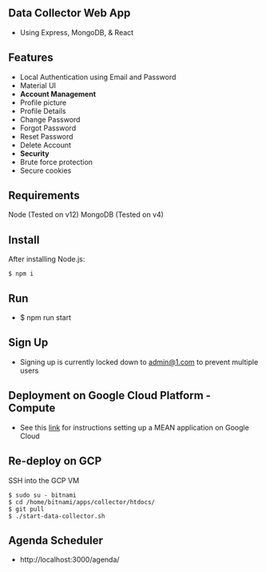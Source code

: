Data Collector Web App
----------------------------------

 - Using Express, MongoDB, & React

Features
--------

- Local Authentication using Email and Password
- Material UI
- **Account Management**
 - Profile picture
 - Profile Details
 - Change Password
 - Forgot Password
 - Reset Password
 - Delete Account
- **Security**
 - Brute force protection
 - Secure cookies

Requirements
-------
Node (Tested on v12)
MongoDB (Tested on v4)

Install
-------
After installing Node.js:
```console
$ npm i
```

Run
-------
- $ npm run start

Sign Up
-------
- Signing up is currently locked down to admin@1.com to prevent multiple users

Deployment on Google Cloud Platform - Compute
--------
- See this  [link](https://cloud.google.com/community/tutorials/deploy-mean-app-mongodb-replication) for instructions setting up a MEAN application on Google Cloud

Re-deploy on GCP
--------
SSH into the GCP VM
```console
$ sudo su - bitnami
$ cd /home/bitnami/apps/collector/htdocs/
$ git pull
$ ./start-data-collector.sh
```

Agenda Scheduler
--------
- http://localhost:3000/agenda/
